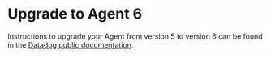 # Upgrade to Agent 6

Instructions to upgrade your Agent from version 5 to version 6 can be found in the [Datadog public documentation](https://docs.datadoghq.com/agent/guide/upgrade-to-agent-v6/).


